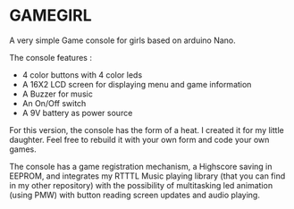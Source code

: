 # GAMEGIRL
A very simple Game console for girls based on arduino Nano.

The console features :
- 4 color buttons with 4 color leds
- A 16X2 LCD screen for displaying menu and game information
- A Buzzer for music
- An On/Off switch
- A 9V battery as power source

For this version, the console has the form of a heat. I created it for my little daughter. Feel free to rebuild it with your own form and code your own games.


The console has a game registration mechanism, a Highscore saving in EEPROM, and integrates my RTTTL Music playing library (that you can find in my other repository) with the possibility of multitasking led animation (using PMW) with button reading screen updates and audio playing.

